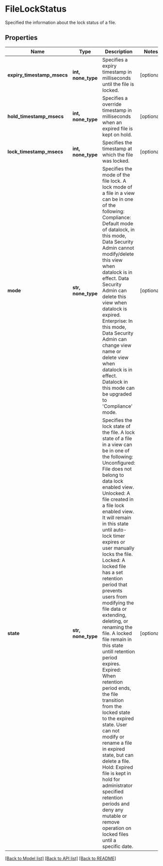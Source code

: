 # FileLockStatus

Specified the information about the lock status of a file.

## Properties
Name | Type | Description | Notes
------------ | ------------- | ------------- | -------------
**expiry_timestamp_msecs** | **int, none_type** | Specifies a expiry timestamp in milliseconds until the file is locked. | [optional] 
**hold_timestamp_msecs** | **int, none_type** | Specifies a override timestamp in milliseconds when an expired file is kept on hold. | [optional] 
**lock_timestamp_msecs** | **int, none_type** | Specifies the timestamp at which the file was locked. | [optional] 
**mode** | **str, none_type** | Specifies the mode of the file lock. A lock mode of a file in a view can be in one of the following: Compliance: Default mode of datalock, in this mode,   Data Security Admin cannot modify/delete this view when datalock   is in effect. Data Security Admin can delete this view   when datalock is expired. Enterprise: In this mode, Data Security Admin can change view name or   delete view when datalock is in effect. Datalock in this mode can   be upgraded to &#39;Compliance&#39; mode. | [optional] 
**state** | **str, none_type** | Specifies the lock state of the file. A lock state of a file in a view can be in one of the following: Unconfigured: File does not belong to data lock enabled view. Unlocked: A file created in a file lock enabled view. It will remain in   this state until auto-lock timer expires or user manually locks the file. Locked: A locked file has a set retention period that prevents users from   modifying the file data or extending, deleting, or renaming the file.   A locked file remain in this state untill retention period expires. Expired: When retention period ends, the file transition from the locked   state to the expired state. User can not modify or rename a file in expired   state, but can delete a file. Hold: Expired file is kept in hold for administrator specified retention   periods and deny any mutable or remove operation on locked files until a   specific date. | [optional] 

[[Back to Model list]](../README.md#documentation-for-models) [[Back to API list]](../README.md#documentation-for-api-endpoints) [[Back to README]](../README.md)


